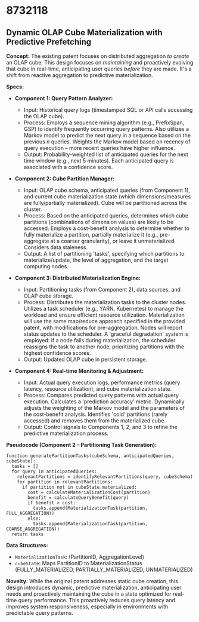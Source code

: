 # 8732118

## Dynamic OLAP Cube Materialization with Predictive Prefetching

**Concept:** The existing patent focuses on distributed aggregation *to create* an OLAP cube. This design focuses on *maintaining* and proactively evolving that cube in real-time, anticipating user queries *before* they are made. It's a shift from reactive aggregation to predictive materialization.

**Specs:**

*   **Component 1: Query Pattern Analyzer:**
    *   Input: Historical query logs (timestamped SQL or API calls accessing the OLAP cube).
    *   Process: Employs a sequence mining algorithm (e.g., PrefixSpan, GSP) to identify frequently occurring query patterns.  Also utilizes a Markov model to predict the next query in a sequence based on the previous *n* queries.  Weights the Markov model based on recency of query execution – more recent queries have higher influence.
    *   Output:  Probability-weighted list of anticipated queries for the next time window (e.g., next 5 minutes). Each anticipated query is associated with a confidence score.

*   **Component 2: Cube Partition Manager:**
    *   Input:  OLAP cube schema, anticipated queries (from Component 1), and current cube materialization state (which dimensions/measures are fully/partially materialized).  Cube will be partitioned across the cluster.
    *   Process: Based on the anticipated queries, determines which cube partitions (combinations of dimension values) are likely to be accessed.  Employs a cost-benefit analysis to determine whether to fully materialize a partition, partially materialize it (e.g., pre-aggregate at a coarser granularity), or leave it unmaterialized. Considers data staleness.
    *   Output: A list of partitioning 'tasks', specifying which partitions to materialize/update, the level of aggregation, and the target computing nodes.

*   **Component 3: Distributed Materialization Engine:**
    *   Input:  Partitioning tasks (from Component 2), data sources, and OLAP cube storage.
    *   Process:  Distributes the materialization tasks to the cluster nodes.  Utilizes a task scheduler (e.g., YARN, Kubernetes) to manage the workload and ensure efficient resource utilization. Materialization will use the same map/reduce approach specified in the provided patent, with modifications for pre-aggregation. Nodes will report status updates to the scheduler. A 'graceful degradation' system is employed: if a node fails during materialization, the scheduler reassigns the task to another node, prioritizing partitions with the highest confidence scores.
    *   Output: Updated OLAP cube in persistent storage.

*   **Component 4: Real-time Monitoring & Adjustment:**
    *   Input: Actual query execution logs, performance metrics (query latency, resource utilization), and cube materialization state.
    *   Process: Compares predicted query patterns with actual query execution.  Calculates a 'prediction accuracy' metric. Dynamically adjusts the weighting of the Markov model and the parameters of the cost-benefit analysis. Identifies 'cold' partitions (rarely accessed) and removes them from the materialized cube.
    *   Output: Control signals to Components 1, 2, and 3 to refine the predictive materialization process.

**Pseudocode (Component 2 – Partitioning Task Generation):**

```
function generatePartitionTasks(cubeSchema, anticipatedQueries, cubeState):
  tasks = []
  for query in anticipatedQueries:
    relevantPartitions = identifyRelevantPartitions(query, cubeSchema)
    for partition in relevantPartitions:
      if partition not in cubeState.materialized:
        cost = calculateMaterializationCost(partition)
        benefit = calculateQueryBenefit(query)
        if benefit > cost:
          tasks.append(MaterializationTask(partition, FULL_AGGREGATION))
        else:
          tasks.append(MaterializationTask(partition, COARSE_AGGREGATION))
  return tasks
```

**Data Structures:**

*   `MaterializationTask`:  (PartitionID, AggregationLevel)
*   `cubeState`: Maps PartitionID to MaterializationStatus (FULLY_MATERIALIZED, PARTIALLY_MATERIALIZED, UNMATERIALIZED)

**Novelty:**  While the original patent addresses static cube creation, this design introduces dynamic, predictive materialization, anticipating user needs and proactively maintaining the cube in a state optimized for real-time query performance.  This proactively reduces query latency and improves system responsiveness, especially in environments with predictable query patterns.